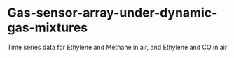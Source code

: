 # Gas-sensor-array-under-dynamic-gas-mixtures
Time series data for Ethylene and Methane in air, and Ethylene and CO in air
